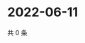 # 2022-06-11

共 0 条

<!-- BEGIN WEIBO -->
<!-- 最后更新时间 Sat Jun 11 2022 20:26:36 GMT+0800 (China Standard Time) -->

<!-- END WEIBO -->
